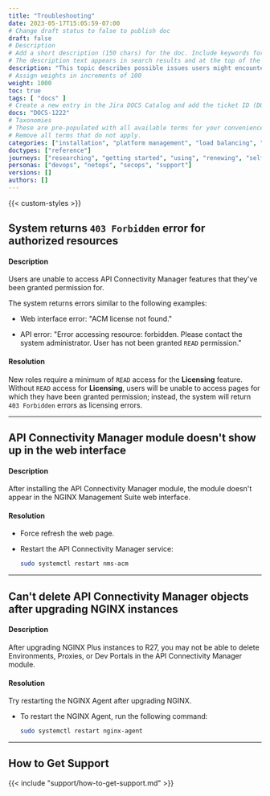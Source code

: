 ```yaml
---
title: "Troubleshooting"
date: 2023-05-17T15:05:59-07:00
# Change draft status to false to publish doc
draft: false
# Description
# Add a short description (150 chars) for the doc. Include keywords for SEO. 
# The description text appears in search results and at the top of the doc.
description: "This topic describes possible issues users might encounter when using API Connectivity Manager. When possible, suggested workarounds are provided."
# Assign weights in increments of 100
weight: 1000
toc: true
tags: [ "docs" ]
# Create a new entry in the Jira DOCS Catalog and add the ticket ID (DOCS-<number>) below
docs: "DOCS-1222"
# Taxonomies
# These are pre-populated with all available terms for your convenience.
# Remove all terms that do not apply.
categories: ["installation", "platform management", "load balancing", "api management", "service mesh", "security", "analytics"]
doctypes: ["reference"]
journeys: ["researching", "getting started", "using", "renewing", "self service"]
personas: ["devops", "netops", "secops", "support"]
versions: []
authors: []
---
```


{{< custom-styles >}}

## System returns `403 Forbidden` error for authorized resources

#### Description

Users are unable to access API Connectivity Manager features that they've been granted permission for.

The system returns errors similar to the following examples:

- Web interface error: "ACM license not found."

- API error: "Error accessing resource: forbidden. Please contact the system administrator. User has not been granted `READ` permission."

#### Resolution

New roles require a minimum of `READ` access for the **Licensing** feature. Without `READ` access for **Licensing**, users will be unable to access pages for which they have been granted permission; instead, the system will return `403 Forbidden` errors as licensing errors.

---

## API Connectivity Manager module doesn't show up in the web interface

#### Description

After installing the API Connectivity Manager module, the module doesn't appear in the NGINX Management Suite web interface.

#### Resolution

- Force refresh the web page.
- Restart the API Connectivity Manager service:

  ```bash
  sudo systemctl restart nms-acm
  ```

---

## Can't delete API Connectivity Manager objects after upgrading NGINX instances

#### Description

After upgrading NGINX Plus instances to R27, you may not be able to delete Environments, Proxies, or Dev Portals in the API Connectivity Manager module.

#### Resolution

Try restarting the NGINX Agent after upgrading NGINX. 

- To restart the NGINX Agent, run the following command:

  ``` bash
  sudo systemctl restart nginx-agent
  ```

---

## How to Get Support

{{< include "support/how-to-get-support.md" >}}

